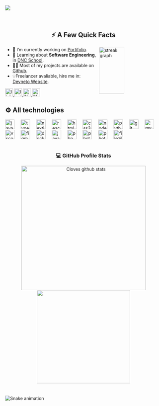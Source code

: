 

<div align="left" width="50%"> 
<h1 >
  <a href="https://git.io/typing-svg">
    <img src="https://readme-typing-svg.herokuapp.com/?lines=Hello,+There!+👋;This+is+Cloves+Neto....;Nice+to+meet+you!&center=true&size=30&color=9E47B9">
  </a>
</h1>
</div><br>

###



 <h2  align="center">⚡️ A Few Quick Facts</h2>
   <img width="40%" align="right" src="https://streak-stats.demolab.com?user=Cloves-Neto&locale=pt-br&mode=weekly&theme=midnight-purple&hide_border=false&border_radius=5&date_format=j%20M%5B%20Y%5D" height="150" alt="streak graph"  />
    <ul align="left">
      <li>🔭 I’m currently working on <a href="https://www.devneto.com.br">Portifolio</a>.</li>
      <li>🧐 Learning about <strong>Software Engineering</strong>, in <a href="https://www.escoladnc.com.br/profissoes-tecnologia/engenheiro-de-software">DNC School</a>.</li>
      <li>👨‍💻 Most of my projects are available on <a href="https://github.com/cloves-neto">Github</a>.</li>
      <li>💡Freelancer avaliable, hire me in: <a href="https://devneto.com.br">Devneto Website</a>.</li>
    </ul>
    <a target="_blank" href="https://www.linkedin.com/in/cloves-neto/" >
      <img src="https://img.shields.io/static/v1?message=LinkedIn&logo=linkedin&label=&color=0077B5&logoColor=white&labelColor=&style=flat" height="25" alt="linkedin logo"  />
    </a>
    <a target="_blank" href="https://www.instagram.com/_devneto/" >
      <img src="https://img.shields.io/static/v1?message=Instagram&logo=instagram&label=&color=EC42A8&logoColor=white&labelColor=&style=flat" height="25" alt="Instagram logo"  />
    </a>
    <a target="_blank" href="https://www.threads.net/@_devneto" >
      <img src="https://img.shields.io/static/v1?message=Threads&logo=threads&label=&color=5D5C5C&logoColor=white&labelColor=&style=flat" height="25" alt="Threads logo"  />
    </a>
    <a target="_blank" href="https://w.app/NaoQk4" >
      <img src="https://img.shields.io/static/v1?message=Whatsapp&logo=whatsapp&label=&color=31E040&logoColor=white&labelColor=&style=flat" height="25" alt="Whatsapp logo"  />
    </a>
</div>

<br>


<div align="left">
  <h2>⚙️ All technologies</h2>  
  <img src="https://skillicons.dev/icons?i=js" height="30" alt="javascript logo"  />
    <img width="12" />
  <img src="https://skillicons.dev/icons?i=ts" height="30" alt="typescript logo"  />
    <img width="12" />
  <img src="https://skillicons.dev/icons?i=nextjs" height="30" alt="nextjs logo"  />
    <img width="12" />
  <img src="https://skillicons.dev/icons?i=react" height="30" alt="react logo"  />
    <img width="12" />
  <img src="https://skillicons.dev/icons?i=html" height="30" alt="html5 logo"  />
    <img width="12" />
  <img src="https://skillicons.dev/icons?i=css" height="30" alt="css3 logo"  />
    <img width="12" />
  <img src="https://skillicons.dev/icons?i=nodejs" height="30" alt="nodejs logo"  />
    <img width="12" />
  <img src="https://skillicons.dev/icons?i=py" height="30" alt="python logo"  />
    <img width="12" />
  <img src="https://skillicons.dev/icons?i=git" height="30" alt="git logo"  />
    <img width="12" />
  <img src="https://skillicons.dev/icons?i=mysql" height="30" alt="mysql logo"  />
    <img width="12" />
  <img src="https://skillicons.dev/icons?i=vscode" height="30" alt="vscode logo"  />
    <img width="12" />
  <img src="https://skillicons.dev/icons?i=figma" height="30" alt="figma logo"  />
    <img width="12" />
  <img src="https://cdn.simpleicons.org/docker" height="30" alt="docker logo"  />
    <img width="12" />
  <img src="https://skillicons.dev/icons?i=java" height="30" alt="java logo"  />
    <img width="12" />
  <img src="https://skillicons.dev/icons?i=php" height="30" alt="php logo"  />
    <img width="12" />
  <img src="https://skillicons.dev/icons?i=photoshop" height="30" alt="photoshop logo"  />
    <img width="12" />
  <img src="https://skillicons.dev/icons?i=tailwind" height="30" alt="photoshop logo"  />
    <img width="12" />
  <img src="https://cdn.simpleicons.org/filezilla/BF0000" height="30" alt="filezilla logo"/>
</div>

<br>

<div align="center">
  
  <h3>💻 GitHub Profile Stats</h3>
  
  <a href="https://github.com/cloves-neto"><img align="center" width="400px" src="https://github-readme-stats.vercel.app/api?username=cloves-neto&show_icons=true&include_all_commits=true&theme=midnight-purple&hide_border=true" alt="Cloves github stats" /></a> <a href="https://github.com/cloves-neto"><img align="center" width="300px"  src="https://github-readme-stats.vercel.app/api/top-langs/?username=cloves-neto&layout=compact&theme=midnight-purple&hide_border=true" /></a> 
  
</div>

###

<br clear="both">

<img src="https://raw.githubusercontent.com/maurodesouza/maurodesouza/output/snake.svg" alt="Snake animation" />

###



